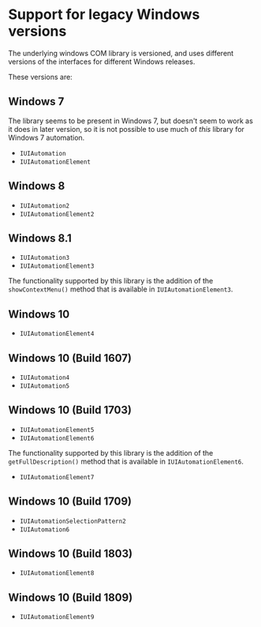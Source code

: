 # Support for legacy Windows versions

The underlying windows COM library is versioned, and uses different versions of the interfaces for different Windows releases.

These versions are:

## Windows 7

The library seems to be present in Windows 7, but doesn't seem to work as it does in later version, so it is not possible to use much of _this_ library for Windows 7 automation. 

* `IUIAutomation`
* `IUIAutomationElement`
## Windows 8
* `IUIAutomation2`
* `IUIAutomationElement2`
## Windows 8.1
* `IUIAutomation3`
* `IUIAutomationElement3`

The functionality supported by this library is the addition of the
 `showContextMenu()` method that is available in
`IUIAutomationElement3`.
       
## Windows 10
* `IUIAutomationElement4`

## Windows 10 (Build 1607)
* `IUIAutomation4`
* `IUIAutomation5`

## Windows 10 (Build 1703)
* `IUIAutomationElement5`
* `IUIAutomationElement6`

The functionality supported by this library is the addition of the `getFullDescription()` method that is available in
`IUIAutomationElement6`.

* `IUIAutomationElement7`  

## Windows 10 (Build 1709)
* `IUIAutomationSelectionPattern2`
* `IUIAutomation6`

## Windows 10 (Build 1803)
* `IUIAutomationElement8`

## Windows 10 (Build 1809)
* `IUIAutomationElement9`
